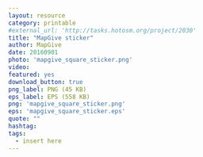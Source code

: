 ```yaml
---
layout: resource
category: printable
#external_url: 'http://tasks.hotosm.org/project/2030'
title: "MapGive sticker"
author: MapGive
date: 20160901
photo: 'mapgive_square_sticker.png'
video: 
featured: yes
download_button: true
png_label: PNG (45 KB)
eps_label: EPS (558 KB)
png: 'mapgive_square_sticker.png'
eps: 'mapgive_square_sticker.eps'
quote: ""
hashtag:
tags:
  - insert here
---
```



